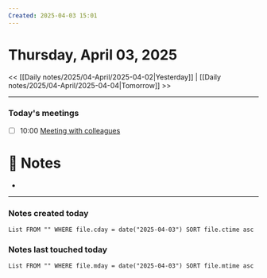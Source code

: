 ```yaml
---
Created: 2025-04-03 15:01
---
```


# Thursday, April 03, 2025

<< [[Daily notes/2025/04-April/2025-04-02|Yesterday]] | [[Daily notes/2025/04-April/2025-04-04|Tomorrow]] >>

---
### Today's meetings
- [ ] 10:00 [Meeting with colleagues](https://yourlink.com)
# 📝 Notes
- 

---
### Notes created today
```dataview
List FROM "" WHERE file.cday = date("2025-04-03") SORT file.ctime asc
```

### Notes last touched today
```dataview
List FROM "" WHERE file.mday = date("2025-04-03") SORT file.mtime asc
```
